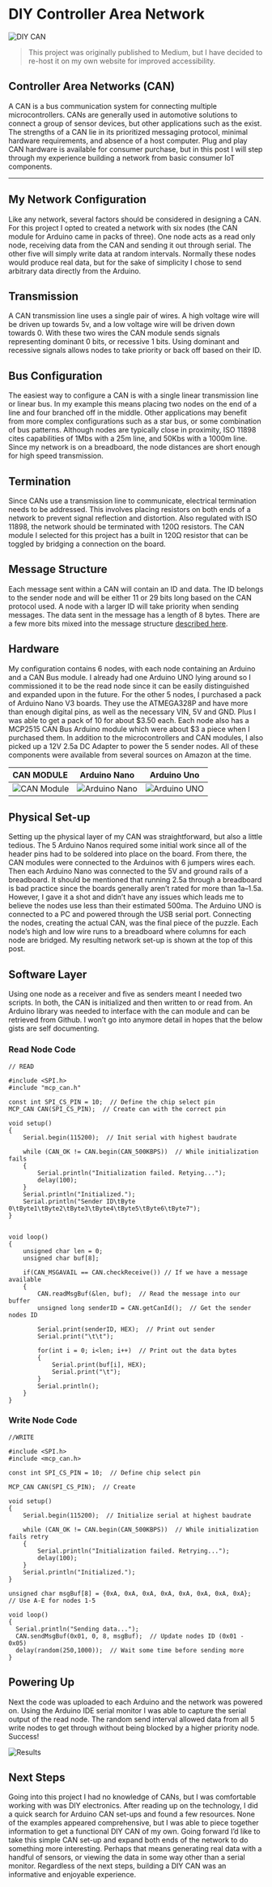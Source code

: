 # DIY Controller Area Network

![DIY CAN](https://raw.githubusercontent.com/Esebranek/project-docs/main/diy-can/header.jpeg)

> This project was originally published to Medium, but I have decided to re-host it on my own website for improved accessibility.

## Controller Area Networks (CAN)

A CAN is a bus communication system for connecting multiple microcontrollers. CANs are generally used in automotive solutions to connect a group of sensor devices, but other applications such as the exist. The strengths of a CAN lie in its prioritized messaging protocol, minimal hardware requirements, and absence of a host computer. Plug and play CAN hardware is available for consumer purchase, but in this post I will step through my experience building a network from basic consumer IoT components.

---

## My Network Configuration

Like any network, several factors should be considered in designing a CAN. For this project I opted to created a network with six nodes (the CAN module for Arduino came in packs of three). One node acts as a read only node, receiving data from the CAN and sending it out through serial. The other five will simply write data at random intervals. Normally these nodes would produce real data, but for the sake of simplicity I chose to send arbitrary data directly from the Arduino.

## Transmission

A CAN transmission line uses a single pair of wires. A high voltage wire will be driven up towards 5v, and a low voltage wire will be driven down towards 0. With these two wires the CAN module sends signals representing dominant 0 bits, or recessive 1 bits. Using dominant and recessive signals allows nodes to take priority or back off based on their ID.

## Bus Configuration

The easiest way to configure a CAN is with a single linear transmission line or linear bus. In my example this means placing two nodes on the end of a line and four branched off in the middle. Other applications may benefit from more complex configurations such as a star bus, or some combination of bus patterns. Although nodes are typically close in proximity, ISO 11898 cites capabilities of 1Mbs with a 25m line, and 50Kbs with a 1000m line. Since my network is on a breadboard, the node distances are short enough for high speed transmission.

## Termination

Since CANs use a transmission line to communicate, electrical termination needs to be addressed. This involves placing resistors on both ends of a network to prevent signal reflection and distortion. Also regulated with ISO 11898, the network should be terminated with 120Ω resistors. The CAN module I selected for this project has a built in 120Ω resistor that can be toggled by bridging a connection on the board.

## Message Structure

Each message sent within a CAN will contain an ID and data. The ID belongs to the sender node and will be either 11 or 29 bits long based on the CAN protocol used. A node with a larger ID will take priority when sending messages. The data sent in the message has a length of 8 bytes. There are a few more bits mixed into the message structure [described here](https://en.wikipedia.org/wiki/CAN_bus#Frames).

## Hardware

My configuration contains 6 nodes, with each node containing an Arduino and a CAN Bus module. I already had one Arduino UNO lying around so I commissioned it to be the read node since it can be easily distinguished and expanded upon in the future. For the other 5 nodes, I purchased a pack of Arduino Nano V3 boards. They use the ATMEGA328P and have more than enough digital pins, as well as the necessary VIN, 5V and GND. Plus I was able to get a pack of 10 for about $3.50 each. Each node also has a MCP2515 CAN Bus Arduino module which were about $3 a piece when I purchased them. In addition to the microcontrollers and CAN modules, I also picked up a 12V 2.5a DC Adapter to power the 5 sender nodes. All of these components were available from several sources on Amazon at the time.

| CAN MODULE                                                                                           | Arduino Nano                                                                                             | Arduino Uno                                                                                            |
| :--------------------------------------------------------------------------------------------------- | -------------------------------------------------------------------------------------------------------- | ------------------------------------------------------------------------------------------------------ |
| ![CAN Module](https://raw.githubusercontent.com/Esebranek/project-docs/main/diy-can/can_module.jpeg) | ![Arduino Nano](https://raw.githubusercontent.com/Esebranek/project-docs/main/diy-can/arduino_nano.jpeg) | ![Arduino UNO](https://raw.githubusercontent.com/Esebranek/project-docs/main/diy-can/arduino_uno.jpeg) |

## Physical Set-up

Setting up the physical layer of my CAN was straightforward, but also a little tedious. The 5 Arduino Nanos required some initial work since all of the header pins had to be soldered into place on the board. From there, the CAN modules were connected to the Arduinos with 6 jumpers wires each. Then each Arduino Nano was connected to the 5V and ground rails of a breadboard. It should be mentioned that running 2.5a through a breadboard is bad practice since the boards generally aren’t rated for more than 1a–1.5a. However, I gave it a shot and didn’t have any issues which leads me to believe the nodes use less than their estimated 500ma. The Arduino UNO is connected to a PC and powered through the USB serial port. Connecting the nodes, creating the actual CAN, was the final piece of the puzzle. Each node’s high and low wire runs to a breadboard where columns for each node are bridged. My resulting network set-up is shown at the top of this post.

## Software Layer

Using one node as a receiver and five as senders meant I needed two scripts. In both, the CAN is initialized and then written to or read from. An Arduino library was needed to interface with the can module and can be retrieved from Github. I won’t go into anymore detail in hopes that the below gists are self documenting.

### Read Node Code

```
// READ

#include <SPI.h>
#include "mcp_can.h"

const int SPI_CS_PIN = 10;  // Define the chip select pin
MCP_CAN CAN(SPI_CS_PIN);  // Create can with the correct pin

void setup()
{
    Serial.begin(115200);  // Init serial with highest baudrate

    while (CAN_OK != CAN.begin(CAN_500KBPS))  // While initialization fails
    {
        Serial.println("Initialization failed. Retying...");
        delay(100);
    }
    Serial.println("Initialized.");
    Serial.println("Sender ID\tByte 0\tByte1\tByte2\tByte3\tByte4\tByte5\tByte6\tByte7");
}


void loop()
{
    unsigned char len = 0;
    unsigned char buf[8];

    if(CAN_MSGAVAIL == CAN.checkReceive()) // If we have a message available
    {
        CAN.readMsgBuf(&len, buf);  // Read the message into our buffer
        unsigned long senderID = CAN.getCanId();  // Get the sender nodes ID

        Serial.print(senderID, HEX);  // Print out sender
        Serial.print("\t\t");

        for(int i = 0; i<len; i++)  // Print out the data bytes
        {
            Serial.print(buf[i], HEX);
            Serial.print("\t");
        }
        Serial.println();
    }
}
```

### Write Node Code

```
//WRITE

#include <SPI.h>
#include <mcp_can.h>

const int SPI_CS_PIN = 10;  // Define chip select pin

MCP_CAN CAN(SPI_CS_PIN);  // Create

void setup()
{
    Serial.begin(115200);  // Initialize serial at highest baudrate

    while (CAN_OK != CAN.begin(CAN_500KBPS))  // While initialization fails retry
    {
        Serial.println("Initialization failed. Retrying...");
        delay(100);
    }
    Serial.println("Initialized.");
}

unsigned char msgBuf[8] = {0xA, 0xA, 0xA, 0xA, 0xA, 0xA, 0xA, 0xA};  // Use A-E for nodes 1-5

void loop()
{
  Serial.println("Sending data...");
  CAN.sendMsgBuf(0x01, 0, 8, msgBuf);  // Update nodes ID (0x01 - 0x05)
  delay(random(250,1000));  // Wait some time before sending more
}
```

## Powering Up

Next the code was uploaded to each Arduino and the network was powered on. Using the Arduino IDE serial monitor I was able to capture the serial output of the read node. The random send interval allowed data from all 5 write nodes to get through without being blocked by a higher priority node. Success!

![Results](https://raw.githubusercontent.com/Esebranek/project-docs/main/diy-can/results.png)

## Next Steps

Going into this project I had no knowledge of CANs, but I was comfortable working with was DIY electronics. After reading up on the technology, I did a quick search for Arduino CAN set-ups and found a few resources. None of the examples appeared comprehensive, but I was able to piece together information to get a functional DIY CAN of my own. Going forward I’d like to take this simple CAN set-up and expand both ends of the network to do something more interesting. Perhaps that means generating real data with a handful of sensors, or viewing the data in some way other than a serial monitor. Regardless of the next steps, building a DIY CAN was an informative and enjoyable experience.
